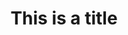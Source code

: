 ---
title: This is a title
description: >-
  This is a desc
slug: 
identifiant: 
image: http://placehold.it/770x788
i18nlanguage: fr
ordre: 1
draft: false
style: style-2
listing:
  big: false
  title: Single 5
  description: This is a desc
tags:
  - Blogue
  - Production video
  - Adaptation
  - Photographie
weight: 10
---